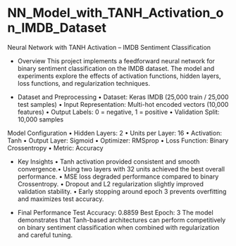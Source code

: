# NN_Model_with_TANH_Activation_on_IMDB_Dataset
Neural Network with TANH Activation – IMDB Sentiment Classification
- Overview
This project implements a feedforward neural network for binary sentiment classification on the IMDB
dataset. The model and experiments explore the effects of activation functions, hidden layers, loss
functions, and regularization techniques.

- Dataset and Preprocessing
• Dataset: Keras IMDB (25,000 train / 25,000 test samples)
• Input Representation: Multi-hot encoded vectors (10,000 features)
• Output Labels: 0 = negative, 1 = positive
• Validation Split: 10,000 samples

Model Configuration
• Hidden Layers: 2
• Units per Layer: 16
• Activation: Tanh
• Output Layer: Sigmoid
• Optimizer: RMSprop
• Loss Function: Binary Crossentropy
• Metric: Accuracy

- Key Insights
• Tanh activation provided consistent and smooth convergence.• Using two layers with 32 units achieved the best overall performance.
• MSE loss degraded performance compared to binary Crossentropy.
• Dropout and L2 regularization slightly improved validation stability.
• Early stopping around epoch 3 prevents overfitting and maximizes test accuracy.

- Final Performance
Test Accuracy: 0.8859
Best Epoch: 3
The model demonstrates that Tanh-based architectures can perform competitively on binary sentiment
classification when combined with regularization and careful tuning.
